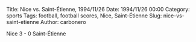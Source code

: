 Title: Nice vs. Saint-Étienne, 1994/11/26
Date: 1994/11/26 00:00
Category: sports
Tags: football, football scores, Nice, Saint-Étienne
Slug: nice-vs-saint-etienne
Author: carbonero


Nice 3 - 0 Saint-Étienne
